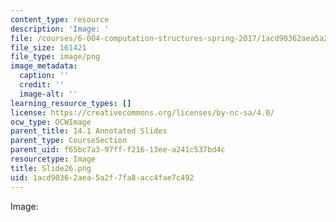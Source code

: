 ```yaml
---
content_type: resource
description: 'Image: '
file: /courses/6-004-computation-structures-spring-2017/1acd90362aea5a2f7fa8acc4fae7c492_Slide26.png
file_size: 161421
file_type: image/png
image_metadata:
  caption: ''
  credit: ''
  image-alt: ''
learning_resource_types: []
license: https://creativecommons.org/licenses/by-nc-sa/4.0/
ocw_type: OCWImage
parent_title: 14.1 Annotated Slides
parent_type: CourseSection
parent_uid: f65bc7a3-97ff-f216-13ee-a241c537bd4c
resourcetype: Image
title: Slide26.png
uid: 1acd9036-2aea-5a2f-7fa8-acc4fae7c492
---
```

Image: 